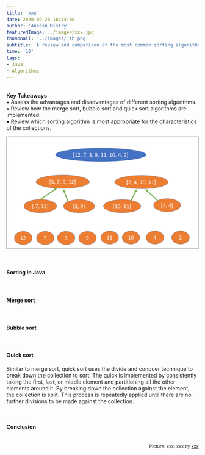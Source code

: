 ```yaml
---
title: 'xxx'
date: 2020-09-28 16:34:00
author: 'Aneesh Mistry'
featuredImage: ../images/xxx.jpg
thumbnail: '../images/_th.png'
subtitle: 'A review and comparison of the most common sorting algorithms: merge sort, bubble sort and quick sort.'
time: '10'
tags:
- Java
- Algorithms
---
```

<br>
<strong>Key Takeaways</strong><br>
&#8226; Assess the advantages and disadvantages of different sorting algorithms.<br>
&#8226; Review how the merge sort, bubble sort and quick sort algorithms are implemented.<br>
&#8226; Review which sorting algorithm is most appropriate for the characteristics of the collections.<br>

![Merge sort step 2](../../src/images/011MergeSort2.png)


<br>
<h4>Sorting in Java</h4>
<p>


</p>
<br>
<h4>Merge sort</h4>
<p>


</p>

<br>
<h4>Bubble sort</h4>
<p>


</p>

<br>
<h4>Quick sort</h4>
<p>
Similar to merge sort, quick sort uses the divide and conquer technique to break down the collection to sort. The quick is implemented by consistently taking the first, last, or middle element and partitioning all the other elements around it. By breaking down the collection against the element, the collection is split. This process is repeatedly applied until there are no further divisions to be made against the collection.
</p>
<p>

</p>


<br>
<h4>Conclusion</h4>
<p>


</p>

<br>
<small style="float: right;" >Picture: xxx, xxx by <a target="_blank" href="http">xxx</small></a><br>